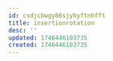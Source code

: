 ```yaml
---
id: csdjcbwgy86sjyhyftnhfft
title: insertionrotation
desc: ''
updated: 1746446103735
created: 1746446103735
---
```

